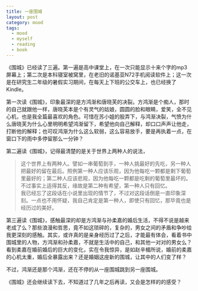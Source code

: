 ```yaml
---
title: 一座围城
layout: post
category: mood
tags:
  - mood
  - myself
  - reading
  - book
---
```


《围城》已经读了三遍。第一遍是高中课堂上，在一次只能显示十来个字的mp3屏幕上；第二次是本科寝室被窝里，在老旧的诺基亚N72手机阅读软件上；这一次是在研究生二年级的暑假实习期间，在每天上下班的公交车上，也已经换了Kindle。

第一次读《围城》，印象最深的是方鸿渐和唐晓芙的决裂。方鸿渐是个痴人，那时的自己就跟他一样，唐晓芙本是个有灵气的姑娘，圆圆的脸和眼睛，爱笑，全不见心机，也是我全篇最喜欢的角色。可惜在苏小姐的股弄下，与鸿渐决裂，气愤为什么唐晓芙为什么心里明明希望鸿渐留下，希望他向自己解释，却口口声声让他走，打断他的解释；也可叹鸿渐为什么这么软弱，这么容易放手，要是再执着一点，在窗口下的雨中多停留那么一分钟？

第二遍读《围城》，记得最清楚的是关于世界上两种人的说法，  
> 这个世界上有两种人。譬如一串葡萄到手，一种人挑最好的先吃，另一种人把最好的留在最后。照例第一种人应该乐观，因为他每吃一颗都是剩下葡萄里最好的；第二种人应该悲观，因为他每吃一颗都是吃剩的葡萄里最坏的。不过事实上适得其反，缘故是第二种有希望，第一种人只有回忆。  
我已经忘了这段话在小说里出现的情节了，不过对这段话倒是一直印象深刻。一点也不用怀疑，我自己肯定是第一种人，即使只有回忆，那毕竟也是经历过的美好。

第三遍读《围城》，感触最深的却是方鸿渐与孙柔嘉的婚后生活，不得不说是越来老成了么？那些浪漫和哲思，竟不如这琐碎的，复杂的，男女之间的矛盾和争吵给我更深刻的感触。其实，或许真的是亲身经历过了之后，才能最有体会，看着书中围城里的人物，方鸿渐和孙柔嘉，不就是生活中的自己，和其他一对对的男女么？看到柔嘉在婚前婚后的巨大的变化，实在令我惊异，是如赵辛楣所说，婚前的柔嘉的心机太重，婚后全暴露出来？还是婚姻这座新的围城，让其中的人们变了样？

不过，鸿渐还是那个鸿渐，还在不停的从一座围城跳到另一座围城。

《围城》还会继续读下去，不知道过了几年之后再读，又会是怎样的的感受？
